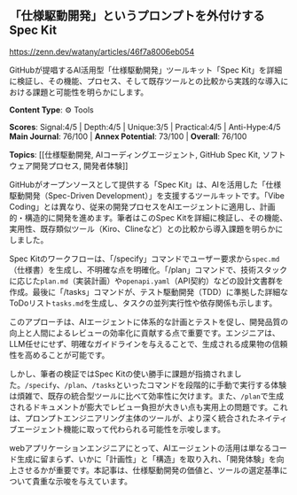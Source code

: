 ## 「仕様駆動開発」というプロンプトを外付けするSpec Kit

https://zenn.dev/watany/articles/46f7a8006eb054

GitHubが提唱するAI活用型「仕様駆動開発」ツールキット「Spec Kit」を詳細に検証し、その機能、プロセス、そして既存ツールとの比較から実践的な導入における課題と可能性を明らかにします。

**Content Type**: ⚙️ Tools

**Scores**: Signal:4/5 | Depth:4/5 | Unique:3/5 | Practical:4/5 | Anti-Hype:4/5
**Main Journal**: 76/100 | **Annex Potential**: 73/100 | **Overall**: 76/100

**Topics**: [[仕様駆動開発, AIコーディングエージェント, GitHub Spec Kit, ソフトウェア開発プロセス, 開発者体験]]

GitHubがオープンソースとして提供する「Spec Kit」は、AIを活用した「仕様駆動開発（Spec-Driven Development）」を支援するツールキットです。「Vibe Coding」とは異なり、従来の開発プロセスをAIエージェントに適用し、計画的・構造的に開発を進めます。筆者はこのSpec Kitを詳細に検証し、その機能、実用性、既存類似ツール（Kiro、Clineなど）との比較から導入課題を明らかにしました。

Spec Kitのワークフローは、「/specify」コマンドでユーザー要求から`spec.md`（仕様書）を生成し、不明確な点を明確化。「/plan」コマンドで、技術スタックに応じた`plan.md`（実装計画）や`openapi.yaml`（API契約）などの設計文書群を作成。最後に「/tasks」コマンドが、テスト駆動開発（TDD）に準拠した詳細なToDoリスト`tasks.md`を生成し、タスクの並列実行性や依存関係も示します。

このアプローチは、AIエージェントに体系的な計画とテストを促し、開発品質の向上と人間によるレビューの効率化に貢献する点で重要です。エンジニアは、LLM任せにせず、明確なガイドラインを与えることで、生成される成果物の信頼性を高めることが可能です。

しかし、筆者の検証ではSpec Kitの使い勝手に課題が指摘されました。`/specify`、`/plan`、`/tasks`といったコマンドを段階的に手動で実行する体験は煩雑で、既存の統合型ツールに比べて効率性に欠けます。また、`/plan`で生成されるドキュメントが膨大でレビュー負担が大きい点も実用上の問題です。これは、プロンプトエンジニアリング主体のツールが、より深く統合されたネイティブエージェント機能に取って代わられる可能性を示唆します。

webアプリケーションエンジニアにとって、AIエージェントの活用は単なるコード生成に留まらず、いかに「計画性」と「構造」を取り入れ、「開発体験」を向上させるかが重要です。本記事は、仕様駆動開発の価値と、ツールの選定基準について貴重な示唆を与えています。